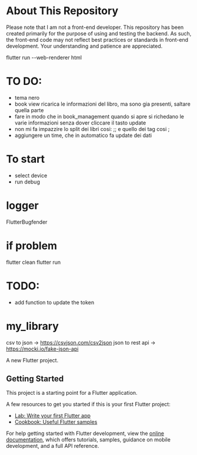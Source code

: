 # About This Repository

Please note that I am not a front-end developer. This repository has been created primarily for the purpose of using and testing the backend. As such, the front-end code may not reflect best practices or standards in front-end development. Your understanding and patience are appreciated.


flutter run --web-renderer html

# TO DO:
- tema nero
- book view ricarica le informazioni del libro, ma sono gia presenti, saltare quella parte
- fare in modo che in book_management quando si apre si richedano le varie informazioni senza dover cliccare il tasto update
- non mi fa impazzire lo split dei libri cosi: ;; e quello dei tag cosi ;
- aggiungere un time, che in automatico fa update dei dati

# To start
- select device
- run debug

# logger
FlutterBugfender

# if problem
flutter clean
flutter run

# TODO:
- add function to update the token

# my_library

csv to json -> https://csvjson.com/csv2json
json to rest api -> https://mocki.io/fake-json-api

A new Flutter project.

## Getting Started

This project is a starting point for a Flutter application.

A few resources to get you started if this is your first Flutter project:

- [Lab: Write your first Flutter app](https://docs.flutter.dev/get-started/codelab)
- [Cookbook: Useful Flutter samples](https://docs.flutter.dev/cookbook)

For help getting started with Flutter development, view the
[online documentation](https://docs.flutter.dev/), which offers tutorials,
samples, guidance on mobile development, and a full API reference.

